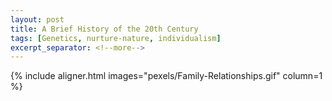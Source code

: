 ```yaml
---
layout: post
title: A Brief History of the 20th Century
tags: [Genetics, nurture-nature, individualism]
excerpt_separator: <!--more-->
---
```







{% include aligner.html images="pexels/Family-Relationships.gif" column=1 %}
